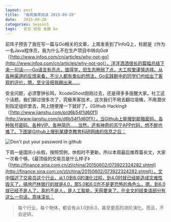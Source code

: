 ```yaml
---
layout: post
title:  "每周推荐阅读 2015-09-28"
date:   2015-09-28
categories: Season3
tags:   安全 经验 金融 Go
---
```


前阵子预告了我在写一篇与Go相关的文章，上周发表到了InfoQ上，标题是《作为一名Java程序员，我为什么不在生产项目中转向Go》（[http://www.infoq.com/cn/articles/why-not-go](http://www.infoq.com/cn/articles/why-not-go)），洋洋洒洒很长的篇幅总结下来一句话——Go语言有亮点，值得学，但生态圈弱了点，大工程里谨慎选择。从各种渠道的反馈来看，不少人都有类似的想法，Go实践群中的同学们也给出了客观的评价，嗯，至少没把我踢出来……

安全问题，必须警钟长鸣，XcodeGhost刚刚过去，还是得多多提醒大家。社工这个话题，我们聊过很多次了，究极黑客技术，这次我们不用去翻垃圾桶，不用潜伏到指定组织里去，网上随便搜一下就好了。《Github Hacking》（[http://www.jianshu.com/p/d6b54f1d60f1](http://www.jianshu.com/p/d6b54f1d60f1)），当Github上能搜到邮箱密码、各种账号密码、各种VIP、各种简历……当然，还有神奇的苏宁APP代码，想不醉也难了。下图是Github上搜到某捷克教育科研网络的信息之后：

![Don't put your password in github](http://7xn7do.com1.z0.glb.clouddn.com/images/github-password.png-normalized)

下周一是国庆小长假，按照惯例，休假时不更新。所以本周最后推荐篇长文，大家一次看个够。《最顶级的交易员是什么样子》（[http://finance.sina.com.cn/zl/china/20150602/073922324282.shtml](http://finance.sina.com.cn/zl/china/20150602/073922324282.shtml)），文中描述了交易员这个行业，从1.0到6.0的演化过程，到4.0时就已经能造成灾难性毁灭了，搞垮巴林银行的就是4.0，那5.0和6.0岂不是更恐怖的角色么，嗯，到6.0就已经不是人了，真的不是人，是人工智能，天网要来了。在全文的结束语部分有这么一句话，意味深长：

> 每个行业，每个物体，都会有从1.0到6.0，甚至更高的进阶演化。而且，不会逆转。
